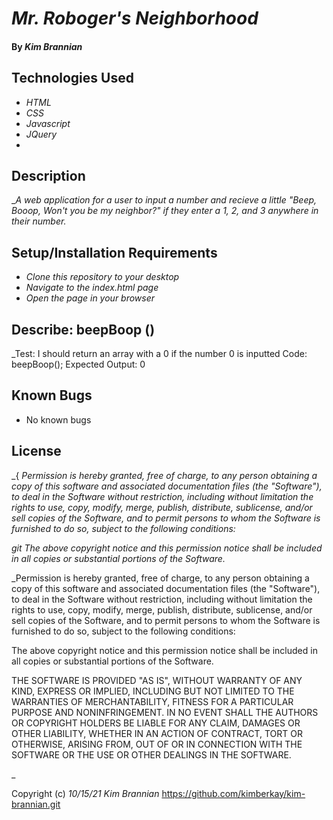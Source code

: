 # _Mr. Roboger's Neighborhood_

#### By _**Kim Brannian**_

#### 

## Technologies Used

* _HTML_
* _CSS_
* _Javascript_
* _JQuery_
*

## Description

__A web application for a user to input a number and recieve a little "Beep, Booop, Won't you be my neighbor?" if they enter a 1, 2, and 3 anywhere in their number._

## Setup/Installation Requirements

* _Clone this repository to your desktop_
* _Navigate to the index.html page_
* _Open the page in your browser_

## Describe: beepBoop ()
  _Test: I should return an array with a 0 if the number 0 is inputted
  Code: beepBoop();
  Expected Output: 0

  


## Known Bugs

* No known bugs

## License

_{ _Permission is hereby granted, free of charge, to any person obtaining a copy
of this software and associated documentation files (the "Software"), to deal
in the Software without restriction, including without limitation the rights
to use, copy, modify, merge, publish, distribute, sublicense, and/or sell
copies of the Software, and to permit persons to whom the Software is
furnished to do so, subject to the following conditions:_

_git The above copyright notice and this permission notice shall be included in all
copies or substantial portions of the Software._

_Permission is hereby granted, free of charge, to any person obtaining a copy of this software and associated documentation files (the "Software"), to deal in the Software without restriction, including without limitation the rights to use, copy, modify, merge, publish, distribute, sublicense, and/or sell copies of the Software, and to permit persons to whom the Software is furnished to do so, subject to the following conditions:

The above copyright notice and this permission notice shall be included in all copies or substantial portions of the Software.

THE SOFTWARE IS PROVIDED "AS IS", WITHOUT WARRANTY OF ANY KIND, EXPRESS OR IMPLIED, INCLUDING BUT NOT LIMITED TO THE WARRANTIES OF MERCHANTABILITY, FITNESS FOR A PARTICULAR PURPOSE AND NONINFRINGEMENT. IN NO EVENT SHALL THE AUTHORS OR COPYRIGHT HOLDERS BE LIABLE FOR ANY CLAIM, DAMAGES OR OTHER LIABILITY, WHETHER IN AN ACTION OF CONTRACT, TORT OR OTHERWISE, ARISING FROM, OUT OF OR IN CONNECTION WITH THE SOFTWARE OR THE USE OR OTHER DEALINGS IN THE SOFTWARE.

_

Copyright (c) _10/15/21_ _Kim Brannian_
https://github.com/kimberkay/kim-brannian.git